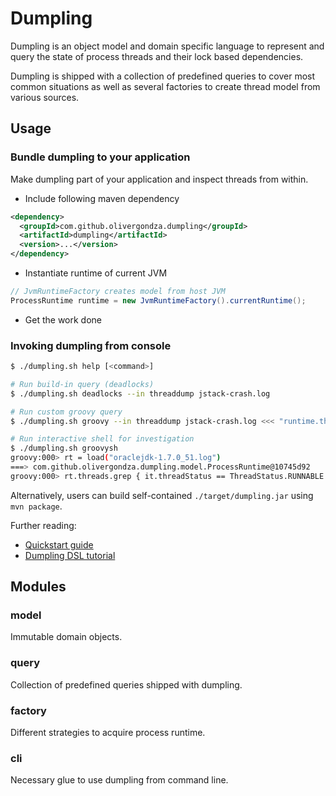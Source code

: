 # Dumpling

Dumpling is an object model and domain specific language to represent and query the state of
process threads and their lock based dependencies.

Dumpling is shipped with a collection of predefined queries to cover most common
situations as well as several factories to create thread model from various sources.

## Usage

### Bundle dumpling to your application

Make dumpling part of your application and inspect threads from within.

- Include following maven dependency
```xml
<dependency>
  <groupId>com.github.olivergondza.dumpling</groupId>
  <artifactId>dumpling</artifactId>
  <version>...</version>
</dependency>
```

- Instantiate runtime of current JVM
```java
// JvmRuntimeFactory creates model from host JVM
ProcessRuntime runtime = new JvmRuntimeFactory().currentRuntime();
```

- Get the work done

### Invoking dumpling from console

```bash
$ ./dumpling.sh help [<command>]

# Run build-in query (deadlocks)
$ ./dumpling.sh deadlocks --in threaddump jstack-crash.log

# Run custom groovy query
$ ./dumpling.sh groovy --in threaddump jstack-crash.log <<< "runtime.threads.grep { it.threadStatus.waiting }"

# Run interactive shell for investigation
$ ./dumpling.sh groovysh
groovy:000> rt = load("oraclejdk-1.7.0_51.log")
===> com.github.olivergondza.dumpling.model.ProcessRuntime@10745d92
groovy:000> rt.threads.grep { it.threadStatus == ThreadStatus.RUNNABLE }
```

Alternatively, users can build self-contained `./target/dumpling.jar` using `mvn package`.

Further reading:

- [Quickstart guide](DOCS/QUICKSTART.md)
- [Dumpling DSL tutorial](DOCS/INTRO.md)

## Modules

### model

Immutable domain objects. 

### query

Collection of predefined queries shipped with dumpling.

### factory

Different strategies to acquire process runtime.

### cli

Necessary glue to use dumpling from command line.
